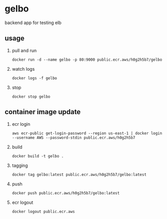 # gelbo
backend app for testing elb

## usage

1. pull and run

   ```
   docker run -d --name gelbo -p 80:9000 public.ecr.aws/h0g2h5b7/gelbo
   ```

1. watch logs

   ```
   docker logs -f gelbo
   ```

1. stop

   ```
   docker stop gelbo
   ```

## container image update

1. ecr login

   ```
   aws ecr-public get-login-password --region us-east-1 | docker login --username AWS --password-stdin public.ecr.aws/h0g2h5b7
   ```

1. build

   ```
   docker build -t gelbo .
   ```

1. tagging

   ```
   docker tag gelbo:latest public.ecr.aws/h0g2h5b7/gelbo:latest
   ```

1. push

   ```
   docker push public.ecr.aws/h0g2h5b7/gelbo:latest
   ```

1. ecr logout

   ```
   docker logout public.ecr.aws
   ```

